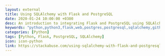 ```yaml
---
layout: external
title: Using SQLAlchemy with Flask and PostgreSQL
date: 2020-01-24 10:00:00 +0300
desc: An introduction to integrating Flask and PostgreSQL using SQLAlchemy.
keywords: "python,python3,flask,web,postgres,postgresql,sqlalchemy,github,website,blog,easy"
categories: [Python]
tags: [Python, Flask, PostgreSQL, SQLAlchemy]
icon: icon-python
link: https://stackabuse.com/using-sqlalchemy-with-flask-and-postgresql/
---
```

